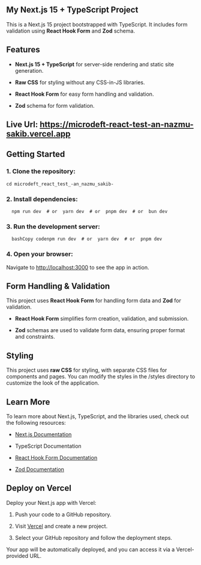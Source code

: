 My Next.js 15 + TypeScript Project
----------------------------------

This is a Next.js 15 project bootstrapped with TypeScript. It includes form validation using **React Hook Form** and **Zod** schema.

Features
--------

*   **Next.js 15 + TypeScript** for server-side rendering and static site generation.
    
*   **Raw CSS** for styling without any CSS-in-JS libraries.
    
*   **React Hook Form** for easy form handling and validation.
    
*   **Zod** schema for form validation.
    

Live Url: https://microdeft-react-test-an-nazmu-sakib.vercel.app
---------

Getting Started
---------------

### 1\. Clone the repository:

``` git clone https://github.com/sakibxvz/microdeft_react_test_-an_nazmu_sakib-
cd microdeft_react_test_-an_nazmu_sakib-
```

### 2\. Install dependencies:

`   npm run dev  # or  yarn dev  # or  pnpm dev  # or  bun dev   `

### 3\. Run the development server:

`   bashCopy codenpm run dev  # or  yarn dev  # or  pnpm dev   `

### 4\. Open your browser:

Navigate to [http://localhost:3000](http://localhost:3000) to see the app in action.



Form Handling & Validation
--------------------------

This project uses **React Hook Form** for handling form data and **Zod** for validation.

*   **React Hook Form** simplifies form creation, validation, and submission.
    
*   **Zod** schemas are used to validate form data, ensuring proper format and constraints.
    


Styling
-------

This project uses **raw CSS** for styling, with separate CSS files for components and pages. You can modify the styles in the /styles directory to customize the look of the application.

Learn More
----------

To learn more about Next.js, TypeScript, and the libraries used, check out the following resources:

*   [Next.js Documentation](https://nextjs.org/docs)
    
*   TypeScript Documentation
    
*   [React Hook Form Documentation](https://react-hook-form.com/)
    
*   [Zod Documentation](https://zod.dev/)
    

Deploy on Vercel
----------------

Deploy your Next.js app with Vercel:

1.  Push your code to a GitHub repository.
    
2.  Visit [Vercel](https://vercel.com/) and create a new project.
    
3.  Select your GitHub repository and follow the deployment steps.
    

Your app will be automatically deployed, and you can access it via a Vercel-provided URL.